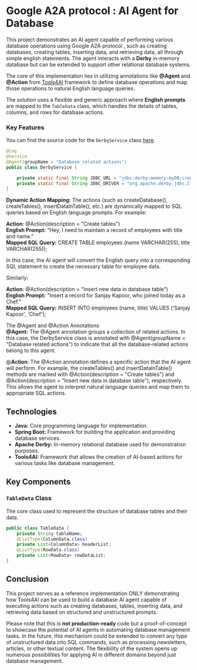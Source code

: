 # Google A2A protocol : AI Agent for Database

This project demonstrates an AI agent capable of performing various database operations using Google A2A protocol , such as creating databases, creating tables, inserting data, and retrieving data, all through simple english statements. The agent interacts with a **Derby** in-memory database but can be extended to support other relational database systems.

The core of this implementation lies in utilizing annotations like **@Agent** and **@Action** from [Tools4AI](https://github.com/vishalmysore/tools4ai) framework to define database operations and map those operations to natural English language queries.

The solution uses a flexible and generic approach where **English prompts** are mapped to the `TableData` class, which handles the details of tables, columns, and rows for database actions.




### Key Features
You can find the source code for the `DerbyService` class [here](src/main/java/io/github/vishalmysore/service/DerbyService.java).  

```java
@Log
@Service
@Agent(groupName = "Database related actions")
public class DerbyService {

    private static final String JDBC_URL = "jdbc:derby:memory:myDB;create=true";
    private static final String JDBC_DRIVER = "org.apache.derby.jdbc.ClientDriver";
}
```

**Dynamic Action Mapping:** The actions (such as createDatabase(), createTables(), insertDataInTable(), etc.) are dynamically mapped to SQL queries based on English language prompts. For example:

**Action**: @Action(description = "Create tables")  
**English Prompt:** "Hey, I need to maintain a record of employees with title and name."  
**Mapped SQL Query:** CREATE TABLE employees (name VARCHAR(255), title VARCHAR(255));  

In this case, the AI agent will convert the English query into a corresponding SQL statement to create the necessary table for employee data.

Similarly:

**Action**: @Action(description = "Insert new data in database table")  
**English Prompt:** "Insert a record for Sanjay Kapoor, who joined today as a Chef."  
**Mapped SQL Query:** INSERT INTO employees (name, title) VALUES ('Sanjay Kapoor', 'Chef');  

The @Agent and @Action Annotations  
**@Agent:** The @Agent annotation groups a collection of related actions. In this case, the DerbyService class is annotated with @Agent(groupName = "Database related actions") to indicate that all the database-related actions belong to this agent.

@**Action**: The @Action annotation defines a specific action that the AI agent will perform. For example, the createTables() and insertDataInTable() methods are marked with @Action(description = "Create tables") and @Action(description = "Insert new data in database table"), respectively. This allows the agent to interpret natural language queries and map them to appropriate SQL actions.




## Technologies

- **Java:** Core programming language for implementation.
- **Spring Boot:** Framework for building the application and providing database services.
- **Apache Derby:** In-memory relational database used for demonstration purposes.
- **Tools4AI:** Framework that allows the creation of AI-based actions for various tasks like database management.

## Key Components

### `TableData` Class

The core class used to represent the structure of database tables and their data.

```java
public class TableData {
    private String tableName;
    @ListType(ColumnData.class)
    private List<ColumnData> headerList;
    @ListType(RowData.class)
    private List<RowData> rowDataList;
}
```

## Conclusion
This project serves as a reference implementation ONLY demonstrating how Tools4AI can be used to build a database AI agent capable of executing actions such as creating databases, tables, inserting data, and retrieving data based on structured and unstructured prompts.

Please note that this is **not production-ready** code but a proof-of-concept to showcase the potential of AI agents in automating database management tasks. In the future, this mechanism could be extended to convert any type of unstructured data into SQL commands, such as processing newsletters, articles, or other textual content. The flexibility of the system opens up numerous possibilities for applying AI in different domains beyond just database management.

